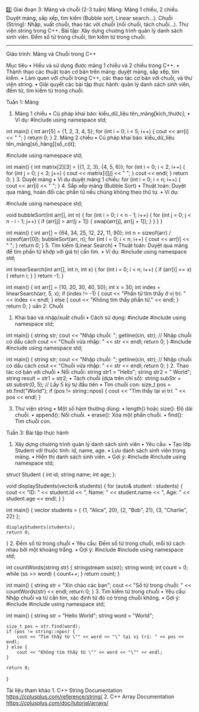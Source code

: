 
3️⃣ Giai đoạn 3: Mảng và chuỗi (2-3 tuần)
Mảng:
Mảng 1 chiều, 2 chiều.
Duyệt mảng, sắp xếp, tìm kiếm (Bubble sort, Linear search...).
Chuỗi (String):
Nhập, xuất chuỗi, thao tác với chuỗi (nối chuỗi, tách chuỗi...).
Thư viện string trong C++.
Bài tập:
Xây dựng chương trình quản lý danh sách sinh viên.
Đếm số từ trong chuỗi, tìm kiếm từ trong chuỗi.

------------
Giáo trình: Mảng và Chuỗi trong C++

Mục tiêu
	•	Hiểu và sử dụng được mảng 1 chiều và 2 chiều trong C++.
	•	Thành thạo các thuật toán cơ bản trên mảng: duyệt mảng, sắp xếp, tìm kiếm.
	•	Làm quen với chuỗi trong C++, các thao tác cơ bản với chuỗi, và thư viện string.
	•	Giải quyết các bài tập thực hành: quản lý danh sách sinh viên, đếm từ, tìm kiếm từ trong chuỗi.

Tuần 1: Mảng

1. Mảng 1 chiều
	•	Cú pháp khai báo:
kiểu_dữ_liệu tên_mảng[kích_thước];
	•	Ví dụ:
#include <iostream>
using namespace std;

int main() {
    int arr[5] = {1, 2, 3, 4, 5};
    for (int i = 0; i < 5; i++) {
        cout << arr[i] << " ";
    }
    return 0;
}
2. Mảng 2 chiều
	•	Cú pháp khai báo:
kiểu_dữ_liệu tên_mảng[số_hàng][số_cột];

#include <iostream>
using namespace std;

int main() {
    int matrix[2][3] = {{1, 2, 3}, {4, 5, 6}};
    for (int i = 0; i < 2; i++) {
        for (int j = 0; j < 3; j++) {
            cout << matrix[i][j] << " ";
        }
        cout << endl;
    }
    return 0;
}
3. Duyệt mảng
	•	Ví dụ duyệt mảng 1 chiều:
for (int i = 0; i < n; i++) {
    cout << arr[i] << " ";
}
4. Sắp xếp mảng (Bubble Sort)
	•	Thuật toán:
Duyệt qua mảng, hoán đổi các phần tử nếu chúng không theo thứ tự.
	•	Ví dụ:

#include <iostream>
using namespace std;

void bubbleSort(int arr[], int n) {
    for (int i = 0; i < n - 1; i++) {
        for (int j = 0; j < n - i - 1; j++) {
            if (arr[j] > arr[j + 1]) {
                swap(arr[j], arr[j + 1]);
            }
        }
    }
}

int main() {
    int arr[] = {64, 34, 25, 12, 22, 11, 90};
    int n = sizeof(arr) / sizeof(arr[0]);
    bubbleSort(arr, n);
    for (int i = 0; i < n; i++) {
        cout << arr[i] << " ";
    }
    return 0;
}
5. Tìm kiếm (Linear Search)
	•	Thuật toán:
Duyệt qua mảng để tìm phần tử khớp với giá trị cần tìm.
	•	Ví dụ:
#include <iostream>
using namespace std;

int linearSearch(int arr[], int n, int x) {
    for (int i = 0; i < n; i++) {
        if (arr[i] == x) {
            return i;
        }
    }
    return -1;
}

int main() {
    int arr[] = {10, 20, 30, 40, 50};
    int x = 30;
    int index = linearSearch(arr, 5, x);
    if (index != -1) {
        cout << "Phần tử tìm thấy ở vị trí: " << index << endl;
    } else {
        cout << "Không tìm thấy phần tử." << endl;
    }
    return 0;
}
uần 2: Chuỗi

1. Khai báo và nhập/xuất chuỗi
	•	Cách sử dụng:
#include <iostream>
#include <string>
using namespace std;

int main() {
    string str;
    cout << "Nhập chuỗi: ";
    getline(cin, str); // Nhập chuỗi có dấu cách
    cout << "Chuỗi vừa nhập: " << str << endl;
    return 0;
}
#include <iostream>
#include <string>
using namespace std;

int main() {
    string str;
    cout << "Nhập chuỗi: ";
    getline(cin, str); // Nhập chuỗi có dấu cách
    cout << "Chuỗi vừa nhập: " << str << endl;
    return 0;
}
2. Thao tác cơ bản với chuỗi
	•	Nối chuỗi:
string str1 = "Hello";
string str2 = " World";
string result = str1 + str2;
	•	Tách chuỗi (dựa trên chỉ số):
string subStr = str.substr(0, 5); // Lấy 5 ký tự đầu tiên
	•	Tìm chuỗi con:
    size_t pos = str.find("World");
if (pos != string::npos) {
    cout << "Tìm thấy tại vị trí: " << pos << endl;
}

3. Thư viện string
	•	Một số hàm thường dùng:
	•	length() hoặc size(): Độ dài chuỗi.
	•	append(): Nối chuỗi.
	•	erase(): Xóa một phần chuỗi.
	•	find(): Tìm chuỗi con.

Tuần 3: Bài tập thực hành

1. Xây dựng chương trình quản lý danh sách sinh viên
	•	Yêu cầu:
	•	Tạo lớp Student với thuộc tính: id, name, age.
	•	Lưu danh sách sinh viên trong mảng.
	•	Hiển thị danh sách sinh viên.
	•	Gợi ý:
    #include <iostream>
#include <vector>
using namespace std;

struct Student {
    int id;
    string name;
    int age;
};

void displayStudents(vector<Student>& students) {
    for (auto& student : students) {
        cout << "ID: " << student.id << ", Name: " << student.name << ", Age: " << student.age << endl;
    }
}

int main() {
    vector<Student> students = {
        {1, "Alice", 20},
        {2, "Bob", 21},
        {3, "Charlie", 22}
    };

    displayStudents(students);
    return 0;
}
2. Đếm số từ trong chuỗi
	•	Yêu cầu:
Đếm số từ trong chuỗi, mỗi từ cách nhau bởi một khoảng trắng.
	•	Gợi ý:
#include <iostream>
#include <sstream>
using namespace std;

int countWords(string str) {
    stringstream ss(str);
    string word;
    int count = 0;
    while (ss >> word) {
        count++;
    }
    return count;
}

int main() {
    string str = "Xin chào các bạn";
    cout << "Số từ trong chuỗi: " << countWords(str) << endl;
    return 0;
}
3. Tìm kiếm từ trong chuỗi
	•	Yêu cầu:
Nhập chuỗi và từ cần tìm, xác định từ đó có trong chuỗi không.
	•	Gợi ý:
    #include <iostream>
#include <string>
using namespace std;

int main() {
    string str = "Hello World";
    string word = "World";

    size_t pos = str.find(word);
    if (pos != string::npos) {
        cout << "Tìm thấy từ \"" << word << "\" tại vị trí: " << pos << endl;
    } else {
        cout << "Không tìm thấy từ \"" << word << "\"" << endl;
    }

    return 0;
}

Tài liệu tham khảo
	1.	C++ String Documentation https://cplusplus.com/reference/string/
	2.	C++ Array Documentation https://cplusplus.com/doc/tutorial/arrays/